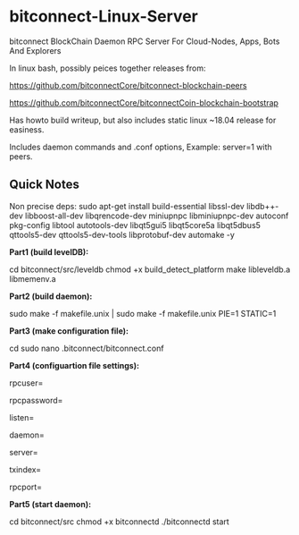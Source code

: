 # bitconnect-Linux-Server

bitconnect BlockChain Daemon RPC Server For Cloud-Nodes, Apps, Bots And Explorers

In linux bash, possibly peices together releases from:

https://github.com/bitconnectCore/bitconnect-blockchain-peers

https://github.com/bitconnectCore/bitconnectCoin-blockchain-bootstrap

Has howto build writeup, but also includes static linux ~18.04 release for easiness.

Includes daemon commands and .conf options, Example: server=1 with peers.


## Quick Notes

Non precise deps:
sudo apt-get install build-essential libssl-dev libdb++-dev libboost-all-dev libqrencode-dev miniupnpc libminiupnpc-dev autoconf pkg-config libtool autotools-dev libqt5gui5 libqt5core5a libqt5dbus5 qttools5-dev qttools5-dev-tools libprotobuf-dev automake -y


**Part1 (build levelDB):**

cd bitconnect/src/leveldb
chmod +x build_detect_platform
make libleveldb.a libmemenv.a


**Part2 (build daemon):**

sudo make -f makefile.unix | sudo make -f makefile.unix PIE=1 STATIC=1


**Part3 (make configuration file):**

cd
sudo nano .bitconnect/bitconnect.conf


**Part4 (configuartion file settings):**

rpcuser=

rpcpassword=

listen=

daemon=

server=

txindex=

rpcport=


**Part5 (start daemon):**

cd bitconnect/src
chmod +x bitconnectd
./bitconnectd start
